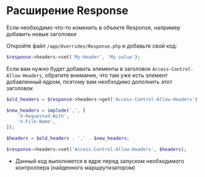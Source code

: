 # Расширение Response
Если необходимо что-то изменить в объекте Response, например добавить новые заголовки

Откройте файл `/app/Overrides/Response.php` и добавьте свой код:
```php
$response->headers->set('My-Header', 'My value');
```

Если вам нужно будет добавить элементы в заголовок `Access-Control-Allow-Headers`, обратите внимание, что там уже есть элемент добавленный ядром, поэтому вам необходимо дополнить этот заголовок
```php
$old_headers = $response->headers->get('Access-Control-Allow-Headers');

$new_headers = implode(',', [
    'X-Requested-With',
    'X-File-Name',
]);

$headers = $old_headers . ',' . $new_headers;

$response->headers->set('Access-Control-Allow-Headers', $headers);
```

* Данный код выполняется в ядре перед запуском необходимого контроллера (найденного маршрутизатором)